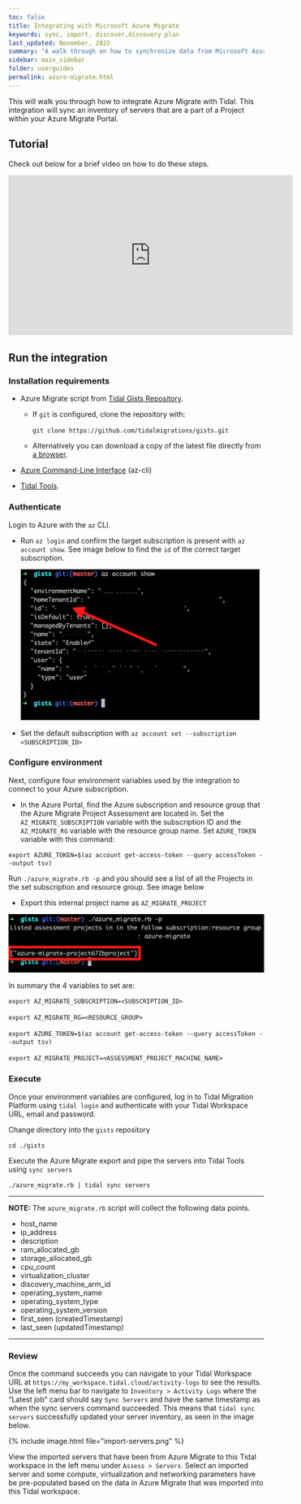 ```yaml
---
toc: false
title: Integrating with Microsoft Azure Migrate
keywords: sync, import, discover,discovery plan
last_updated: November, 2022
summary: "A walk through on how to synchronize data from Microsoft Azure Migrate with Tidal Platform."
sidebar: main_sidebar
folder: userguides
permalink: azure-migrate.html
---
```


This will walk you through how to integrate Azure Migrate with Tidal. This integration will sync an inventory of servers that are a part of a Project within your Azure Migrate Portal.

## Tutorial

Check out below for a brief video on how to do these steps.

<div>

  <iframe width="560" height="315" src="https://www.youtube.com/embed/_ERzDACKWgw" title="YouTube video player" frameborder="0" allow="accelerometer; autoplay; clipboard-write; encrypted-media; gyroscope; picture-in-picture" allowfullscreen></iframe>

</div>

## Run the integration

### Installation requirements

- Azure Migrate script from [Tidal Gists Repository](https://github.com/tidalmigrations/gists).

  - If `git` is configured, clone the repository with:

    `git clone https://github.com/tidalmigrations/gists.git`

  - Alternatively you can download a copy of the latest file directly from [a browser](https://github.com/tidalmigrations/gists/archive/refs/heads/master.zip).

- [Azure Command-Line Interface](https://docs.microsoft.com/en-us/cli/azure/) (az-cli)
- [Tidal Tools](https://get.tidal.sh/).

### Authenticate

Login to Azure with the `az` CLI.

- Run `az login` and confirm the target subscription is present with `az account show`. See image below to find the `id` of the correct target subscription.

  ![Azure Migrate Project name](../../images/azure-migrate-2.0.png)

- Set the default subscription with `az account set --subscription <SUBSCRIPTION_ID>`

### Configure environment

Next, configure four environment variables used by the integration to connect to your Azure subscription.

- In the Azure Portal, find the Azure subscription and resource group that the Azure Migrate Project Assessment are located in. Set the `AZ_MIGRATE_SUBSCRIPTION` variable with the subscription ID and the `AZ_MIGRATE_RG` variable with the resource group name.
  Set `AZURE_TOKEN` variable with this command:

```
export AZURE_TOKEN=$(az account get-access-token --query accessToken --output tsv)
```

Run `./azure_migrate.rb -p` and you should see a list of all the Projects in the set subscription and resource group. See image below

- Export this internal project name as `AZ_MIGRATE_PROJECT`

![Azure Migrate Project name](../../images/azure-migrate-3.0.png)

In summary the 4 variables to set are:

```
export AZ_MIGRATE_SUBSCRIPTION=<SUBSCRIPTION_ID>

export AZ_MIGRATE_RG=<RESOURCE_GROUP>

export AZURE_TOKEN=$(az account get-access-token --query accessToken --output tsv)

export AZ_MIGRATE_PROJECT=<ASSESSMENT_PROJECT_MACHINE_NAME>
```

### Execute

Once your environment variables are configured, log in to Tidal Migration Platform using `tidal login` and authenticate with your Tidal Workspace URL, email and password.

Change directory into the `gists` repository

```
cd ./gists
```

Execute the Azure Migrate export and pipe the servers into Tidal Tools using `sync servers`

```
./azure_migrate.rb | tidal sync servers
```

---
**NOTE:**
The `azure_migrate.rb` script will collect the following data points.
- host_name
- ip_address
- description
- ram_allocated_gb
- storage_allocated_gb
- cpu_count
- virtualization_cluster
- discovery_machine_arm_id
- operating_system_name
- operating_system_type
- operating_system_version
- first_seen (createdTimestamp)
- last_seen (updatedTimestamp)

---

### Review

Once the command succeeds you can navigate to your Tidal Workspace URL at `https://my_workspace.tidal.cloud/activity-logs` to see the results. Use the left menu bar to navigate to `Inventory > Activity Logs` where the “Latest job” card should say `Sync Servers` and have the same timestamp as when the sync servers command succeeded.
This means that `tidal sync servers` successfully updated your server inventory, as seen in the image below.

{% include image.html file="import-servers.png" %}

View the imported servers that have been from Azure Migrate to this Tidal workspace in the left menu under `Assess > Servers`. Select an imported server and some compute, virtualization and networking parameters have be pre-populated based on the data in Azure Migrate that was imported into this Tidal workspace.
